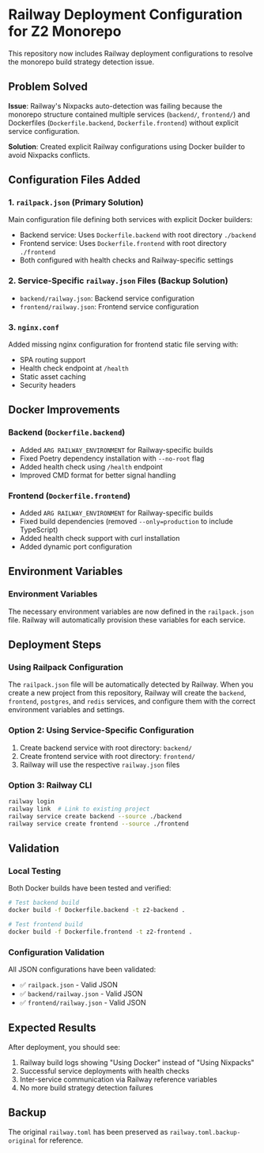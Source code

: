 # Railway Deployment Configuration for Z2 Monorepo

This repository now includes Railway deployment configurations to resolve the monorepo build strategy detection issue.

## Problem Solved

**Issue**: Railway's Nixpacks auto-detection was failing because the monorepo structure contained multiple services (`backend/`, `frontend/`) and Dockerfiles (`Dockerfile.backend`, `Dockerfile.frontend`) without explicit service configuration.

**Solution**: Created explicit Railway configurations using Docker builder to avoid Nixpacks conflicts.

## Configuration Files Added

### 1. `railpack.json` (Primary Solution)
Main configuration file defining both services with explicit Docker builders:
- Backend service: Uses `Dockerfile.backend` with root directory `./backend`
- Frontend service: Uses `Dockerfile.frontend` with root directory `./frontend`
- Both configured with health checks and Railway-specific settings

### 2. Service-Specific `railway.json` Files (Backup Solution)
- `backend/railway.json`: Backend service configuration
- `frontend/railway.json`: Frontend service configuration

### 3. `nginx.conf`
Added missing nginx configuration for frontend static file serving with:
- SPA routing support
- Health check endpoint at `/health`
- Static asset caching
- Security headers

## Docker Improvements

### Backend (`Dockerfile.backend`)
- Added `ARG RAILWAY_ENVIRONMENT` for Railway-specific builds
- Fixed Poetry dependency installation with `--no-root` flag
- Added health check using `/health` endpoint
- Improved CMD format for better signal handling

### Frontend (`Dockerfile.frontend`)
- Added `ARG RAILWAY_ENVIRONMENT` for Railway-specific builds
- Fixed build dependencies (removed `--only=production` to include TypeScript)
- Added health check support with curl installation
- Added dynamic port configuration

## Environment Variables

### Environment Variables
The necessary environment variables are now defined in the `railpack.json` file. Railway will automatically provision these variables for each service.

## Deployment Steps

### Using Railpack Configuration
The `railpack.json` file will be automatically detected by Railway. When you create a new project from this repository, Railway will create the `backend`, `frontend`, `postgres`, and `redis` services, and configure them with the correct environment variables and settings.

### Option 2: Using Service-Specific Configuration
1. Create backend service with root directory: `backend/`
2. Create frontend service with root directory: `frontend/`
3. Railway will use the respective `railway.json` files

### Option 3: Railway CLI
```bash
railway login
railway link  # Link to existing project
railway service create backend --source ./backend
railway service create frontend --source ./frontend
```

## Validation

### Local Testing
Both Docker builds have been tested and verified:
```bash
# Test backend build
docker build -f Dockerfile.backend -t z2-backend .

# Test frontend build  
docker build -f Dockerfile.frontend -t z2-frontend .
```

### Configuration Validation
All JSON configurations have been validated:
- ✅ `railpack.json` - Valid JSON
- ✅ `backend/railway.json` - Valid JSON
- ✅ `frontend/railway.json` - Valid JSON

## Expected Results

After deployment, you should see:
1. Railway build logs showing "Using Docker" instead of "Using Nixpacks"
2. Successful service deployments with health checks
3. Inter-service communication via Railway reference variables
4. No more build strategy detection failures

## Backup

The original `railway.toml` has been preserved as `railway.toml.backup-original` for reference.